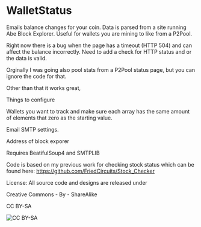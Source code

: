 WalletStatus
============

Emails balance changes for your coin. Data is parsed from a site running Abe Block Explorer. Useful for wallets you are mining to like from a P2Pool.

Right now there is a bug when the page has a timeout (HTTP 504) and can affect the balance incorrectly. Need to add a check for HTTP status and or the data is valid.

Orginally I was going also pool stats from a P2Pool status page, but you can ignore the code for that.

Other than that it works great, 

Things to configure 

Wallets you want to track and make sure each array has the same amount of elements that zero as the starting value.

Email SMTP settings.

Address of block exporer



Requires BeatifulSoup4 and SMTPLIB

Code is based on my previous work for checking stock status which can be found here:
https://github.com/FriedCircuits/Stock_Checker



License: All source code and designs are released under 

Creative Commons - By - ShareAlike 

CC BY-SA

![CC BY-SA](http://i.creativecommons.org/l/by-sa/3.0/88x31.png)





